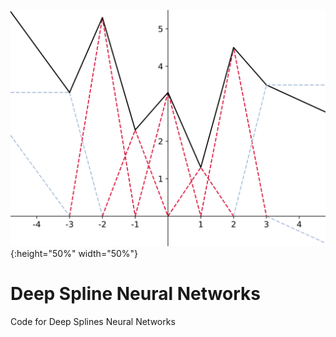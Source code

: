 ![img](./img/deepspline_basis.svg){:height="50%" width="50%"}

# Deep Spline Neural Networks

Code for Deep Splines Neural Networks
